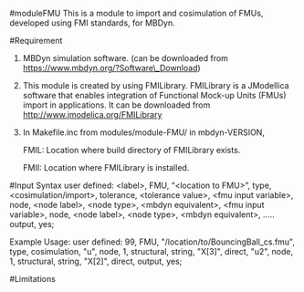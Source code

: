 #moduleFMU
This is a module to import and cosimulation of FMUs, developed using FMI standards, for MBDyn.

#Requirement
1. MBDyn simulation software. (can be downloaded from https://www.mbdyn.org/?Software\_Download)
2. This module is created by using FMILibrary. FMILibrary is a JModellica software  that enables integration of Functional Mock-up Units (FMUs) import in applications. It can be downloaded from http://www.jmodelica.org/FMILibrary
3. In Makefile.inc from modules/module-FMU/ in mbdyn-VERSION, 

	FMIL: Location where build directory of FMILibrary exists.

	FMII: Location where FMILibrary is installed. 

#Input Syntax 
user defined: \<label\>, FMU, “\<location to FMU\>”,
	type, \<cosimulation/import\>, tolerance, \<tolerance value\>,
	\<fmu input variable\>, node, \<node label\>, \<node type\>, \<mbdyn equivalent\>,
	\<fmu input variable\>, node, \<node label\>, \<node type\>, \<mbdyn equivalent\>,
	.....
	output, yes;

Example Usage:
user defined: 99, FMU, "/location/to/BouncingBall\_cs.fmu",
              type, cosimulation,
              "u", node, 1, structural, string, "X[3]", direct,
              "u2", node, 1, structural, string, "X[2]", direct,
              output, yes;

#Limitations


